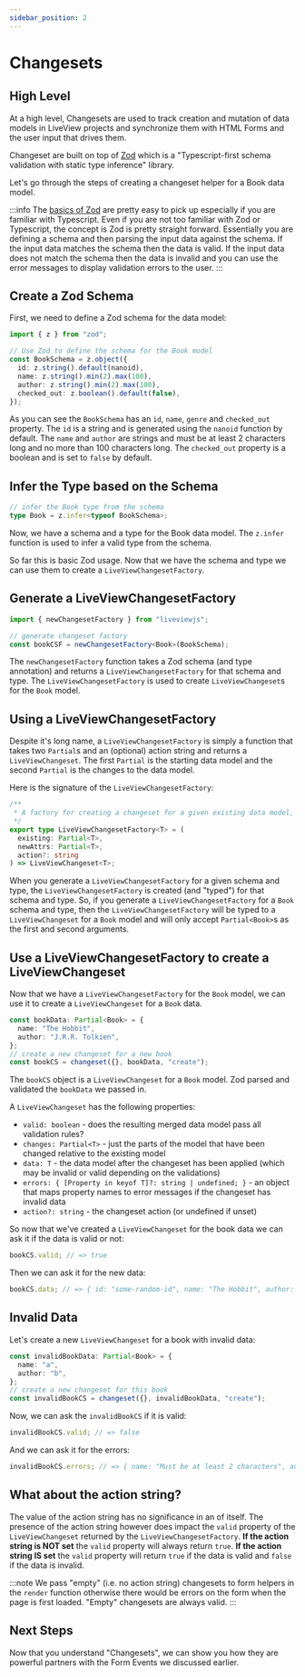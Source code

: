 ```yaml
---
sidebar_position: 2
---
```


# Changesets

## High Level

At a high level, Changesets are used to track creation and mutation of data models in LiveView projects and synchronize
them with HTML Forms and the user input that drives them.

Changeset are built on top of [Zod](https://github.com/colinhacks/zod) which is a "Typescript-first schema validation
with static type inference" library.

Let's go through the steps of creating a changeset helper for a Book data model.

:::info The [basics of Zod](https://github.com/colinhacks/zod#basic-usage) are pretty easy to pick up especially if you
are familiar with Typescript. Even if you are not too familiar with Zod or Typescript, the concept is Zod is pretty
straight forward. Essentially you are defining a schema and then parsing the input data against the schema. If the input
data matches the schema then the data is valid. If the input data does not match the schema then the data is invalid and
you can use the error messages to display validation errors to the user. :::

## Create a Zod Schema

First, we need to define a Zod schema for the data model:

```ts
import { z } from "zod";

// Use Zod to define the schema for the Book model
const BookSchema = z.object({
  id: z.string().default(nanoid),
  name: z.string().min(2).max(100),
  author: z.string().min(2).max(100),
  checked_out: z.boolean().default(false),
});
```

As you can see the `BookSchema` has an `id`, `name`, `genre` and `checked_out` property. The `id` is a string and is
generated using the `nanoid` function by default. The `name` and `author` are strings and must be at least 2 characters
long and no more than 100 characters long. The `checked_out` property is a boolean and is set to `false` by default.

## Infer the Type based on the Schema

```ts
// infer the Book type from the schema
type Book = z.infer<typeof BookSchema>;
```

Now, we have a schema and a type for the Book data model. The `z.infer` function is used to infer a valid type from the
schema.

So far this is basic Zod usage. Now that we have the schema and type we can use them to create a
`LiveViewChangesetFactory`.

## Generate a LiveViewChangesetFactory

```ts
import { newChangesetFactory } from "liveviewjs";

// generate changeset factory
const bookCSF = newChangesetFactory<Book>(BookSchema);
```

The `newChangesetFactory` function takes a Zod schema (and type annotation) and returns a `LiveViewChangesetFactory` for
that schema and type. The `LiveViewChangesetFactory` is used to create `LiveViewChangeset`s for the `Book` model.

## Using a LiveViewChangesetFactory

Despite it's long name, a `LiveViewChangesetFactory` is simply a function that takes two `Partial`s and an (optional)
action string and returns a `LiveViewChangeset`. The first `Partial` is the starting data model and the second `Partial`
is the changes to the data model.

Here is the signature of the `LiveViewChangesetFactory`:

```ts
/**
 * A factory for creating a changeset for a given existing data model, updated data model, and optional action.
 */
export type LiveViewChangesetFactory<T> = (
  existing: Partial<T>,
  newAttrs: Partial<T>,
  action?: string
) => LiveViewChangeset<T>;
```

When you generate a `LiveViewChangesetFactory` for a given schema and type, the `LiveViewChangesetFactory` is created
(and "typed") for that schema and type. So, if you generate a `LiveViewChangesetFactory` for a `Book` schema and type,
then the `LiveViewChangesetFactory` will be typed to a `LiveViewChangeset` for a `Book` model and will only accept
`Partial<Book>`s as the first and second arguments.

## Use a LiveViewChangesetFactory to create a LiveViewChangeset

Now that we have a `LiveViewChangesetFactory` for the `Book` model, we can use it to create a `LiveViewChangeset` for a
`Book` data.

```ts
const bookData: Partial<Book> = {
  name: "The Hobbit",
  author: "J.R.R. Tolkien",
};
// create a new changeset for a new book
const bookCS = changeset({}, bookData, "create");
```

The `bookCS` object is a `LiveViewChangeset` for a `Book` model. Zod parsed and validated the `bookData` we passed in.

A `LiveViewChangeset` has the following properties:

- `valid: boolean` - does the resulting merged data model pass all validation rules?
- `changes: Partial<T>` - just the parts of the model that have been changed relative to the existing model
- `data: T` - the data model after the changeset has been applied (which may be invalid or valid depending on the
  validations)
- `errors: { [Property in keyof T]?: string | undefined; }` - an object that maps property names to error messages if
  the changeset has invalid data
- `action?: string` - the changeset action (or undefined if unset)

So now that we've created a `LiveViewChangeset` for the book data we can ask it if the data is valid or not:

```ts
bookCS.valid; // => true
```

Then we can ask it for the new data:

```ts
bookCS.data; // => { id: "some-random-id", name: "The Hobbit", author: "J.R.R. Tolkien", checked_out: false }
```

## Invalid Data

Let's create a new `LiveViewChangeset` for a book with invalid data:

```ts
const invalidBookData: Partial<Book> = {
  name: "a",
  author: "b",
};
// create a new changeset for this book
const invalidBookCS = changeset({}, invalidBookData, "create");
```

Now, we can ask the `invalidBookCS` if it is valid:

```ts
invalidBookCS.valid; // => false
```

And we can ask it for the errors:

```ts
invalidBookCS.errors; // => { name: "Must be at least 2 characters", author: "Must be at least 2 characters" }
```

## What about the action string?

The value of the action string has no significance in an of itself. The presence of the action string however does
impact the `valid` property of the `LiveViewChangeset` returned by the `LiveViewChangesetFactory`. **If the action
string is NOT set** the `valid` property will always return `true`. **If the action string IS set** the `valid` property
will return `true` if the data is valid and `false` if the data is invalid.

:::note We pass "empty" (i.e. no action string) changesets to form helpers in the `render` function otherwise there
would be errors on the form when the page is first loaded. "Empty" changesets are always valid. :::

## Next Steps

Now that you understand "Changesets", we can show you how they are powerful partners with the Form Events we discussed
earlier.
